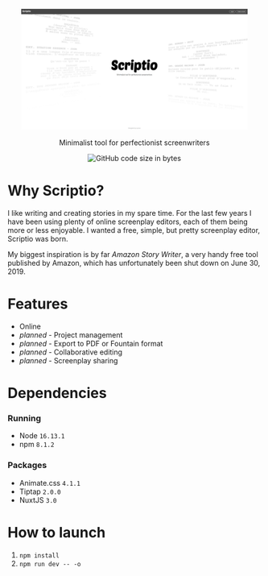 <p align="center">
    <img src="assets/pictures/homepage.png"  width="450" height="240">
</p>

<p align="center">
  Minimalist tool for perfectionist screenwriters
</p>

<p align="center">
  <img alt="GitHub code size in bytes" src="https://img.shields.io/github/languages/code-size/Lycoon/scriptio">
</p>

# Why Scriptio?
I like writing and creating stories in my spare time. For the last few years I have been using plenty of online screenplay editors, each of them being more or less enjoyable. I wanted a free, simple, but pretty screenplay editor, Scriptio was born.

My biggest inspiration is by far *Amazon Story Writer*, a very handy free tool published by Amazon, which has unfortunately been shut down on June 30, 2019.

# Features
- Online
- *planned* - Project management
- *planned* - Export to PDF or Fountain format
- *planned* - Collaborative editing
- *planned* - Screenplay sharing

# Dependencies
### Running
- Node `16.13.1`
- npm `8.1.2`

### Packages
- Animate.css `4.1.1`
- Tiptap `2.0.0`
- NuxtJS `3.0`

# How to launch
1. `npm install`
2. `npm run dev -- -o`